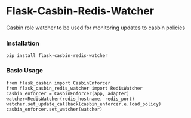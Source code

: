 # Flask-Casbin-Redis-Watcher

Casbin role watcher to be used for monitoring updates to casbin policies

### Installation
```
pip install flask-casbin-redis-watcher
```

### Basic Usage
```
from flask_casbin import CasbinEnforcer
from flask_casbin_redis_watcher import RedisWatcher
casbin_enforcer = CasbinEnforcer(app, adapter)
watcher=RedisWatcher(redis_hostname, redis_port)
watcher.set_update_callback(casbin_enforcer.e.load_policy)
casbin_enforcer.set_watcher(watcher)

```
